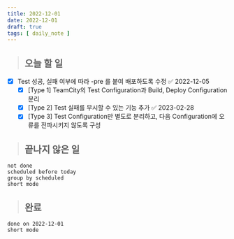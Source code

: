 ```yaml
---
title: 2022-12-01
date: 2022-12-01
draft: true
tags: [ daily_note ]
---
```


> ## 오늘 할 일

- [x] Test 성공, 실패 여부에 따라 -pre 를 붙여 배포하도록 수정 ✅ 2022-12-05
  - [x] [Type 1] TeamCity의 Test Configuration과 Build, Deploy Configuration
        분리
  - [x] [Type 2] Test 실패를 무시할 수 있는 기능 추가 ✅ 2023-02-28
  - [x] [Type 3] Test Configuration만 별도로 분리하고, 다음 Configuration에
        오류를 전파시키지 않도록 구성

> ## 끝나지 않은 일

```tasks
not done
scheduled before today
group by scheduled
short mode
```

> ## 완료

```tasks
done on 2022-12-01
short mode
```
